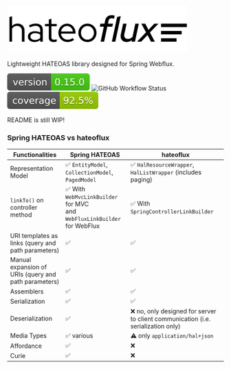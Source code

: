 <picture>
  <source media="(prefers-color-scheme: dark)" srcset="./readme_resources/hateoflux_white.svg">
  <source media="(prefers-color-scheme: light)" srcset="./readme_resources/hateoflux_black.svg">
  <img alt="hateoflux logo" src="./readme_resources/hateoflux_black.svg">
</picture>

Lightweight HATEOAS library designed for Spring Webflux.

![Version](.github/badges/version.svg)
![GitHub Workflow Status](https://img.shields.io/github/actions/workflow/status/kamillionlabs/hateoflux/main.yml?branch=master)
![Coverage](.github/badges/jacoco.svg)

README is still WIP!

### Spring HATEOAS vs hateoflux

| Functionalities                                      | Spring HATEOAS                                                                | hateoflux                                                                        |
|------------------------------------------------------|-------------------------------------------------------------------------------|----------------------------------------------------------------------------------|
| Representation Model                                 | ✅ `EntityModel`, `CollectionModel`, `PagedModel`                              | ✅ `HalResourceWrapper`, `HalListWrapper` (includes paging)                       |
| `linkTo()` on controller method                      | ✅  With `WebMvcLinkBuilder` for MVC <br/>and `WebFluxLinkBuilder` for WebFlux | ✅  With `SpringControllerLinkBuilder`                                            |
| URI templates as links (query and path parameters)   | ✅                                                                             | ✅                                                                                |
| Manual expansion of URIs (query and path parameters) | ✅                                                                             | ✅                                                                                |
| Assemblers                                           | ✅                                                                             | ✅                                                                                |
| Serialization                                        | ✅                                                                             | ✅                                                                                |
| Deserialization                                      | ✅                                                                             | ❌ no, only designed for server to client communication (i.e. serialization only) |
| Media Types                                          | ✅ various                                                                     | ⚠️ only `application/hal+json`                                                   |
| Affordance                                           | ✅                                                                             | ❌                                                                                |
| Curie                                                | ✅                                                                             | ❌                                                                                |